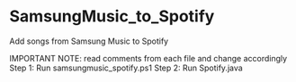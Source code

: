 # SamsungMusic_to_Spotify
Add songs from Samsung Music to Spotify

IMPORTANT NOTE: read comments from each file and change accordingly
Step 1: Run samsungmusic_spotify.ps1
Step 2: Run Spotify.java
